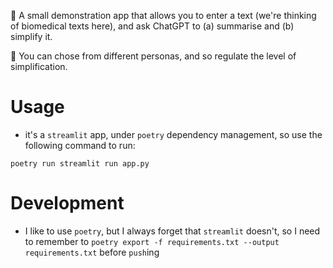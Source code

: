 🪻 A small demonstration app that allows you to enter a text (we're thinking of biomedical texts here), and ask ChatGPT to (a) summarise and (b) simplify it. 

👧 You can chose from different personas, and so regulate the level of simplification.

# Usage

* it's a `streamlit` app, under `poetry` dependency management, so use the following command to run:

```
poetry run streamlit run app.py
```

# Development

* I like to use `poetry`, but I always forget that `streamlit` doesn't, so I need to remember to `poetry export -f requirements.txt --output requirements.txt` before `push`ing
